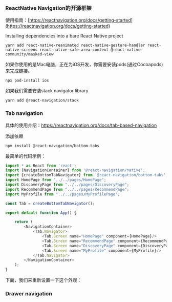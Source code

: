 

### ReactNative Navigation的开源框架

使用指南：[https://reactnavigation.org/docs/getting-started](https://reactnavigation.org/docs/getting-started)


Installing dependencies into a bare React Native project
```
yarn add react-native-reanimated react-native-gesture-handler react-native-screens react-native-safe-area-context @react-native-community/masked-view
```

如果你使用的是Mac电脑，正在为iOS开发，你需要安装pods(通过Cocoapods)来完成链接。
```
npx pod-install ios
```


如果我们需要安装stack navigator library
```
yarn add @react-navigation/stack
```



### Tab navigation

具体的使用介绍：https://reactnavigation.org/docs/tab-based-navigation

添加依赖

```
npm install @react-navigation/bottom-tabs
```

最简单的代码示例：

```javascript
import * as React from 'react';
import {NavigationContainer} from '@react-navigation/native';
import {createBottomTabNavigator} from '@react-navigation/bottom-tabs';
import HomePage from "../../pages/HomePage";
import DiscoveryPage from "../../pages/DiscoveryPage";
import RecommendPage from "../../pages/RecommendPage";
import MyProfile from "../../pages/MyProfilePage";

const Tab = createBottomTabNavigator();

export default function App() {

    return (
        <NavigationContainer>
            <Tab.Navigator>
                <Tab.Screen name="HomePage" component={HomePage}/>
                <Tab.Screen name="RecommendPage" component={RecommendPage}/>
                <Tab.Screen name="DiscoveryPage" component={DiscoveryPage}/>
                <Tab.Screen name="MyProfile" component={MyProfile}/>
            </Tab.Navigator>
        </NavigationContainer>
    );
}
```

下面，我们来重新设置一下这个外观：











### Drawer navigation



